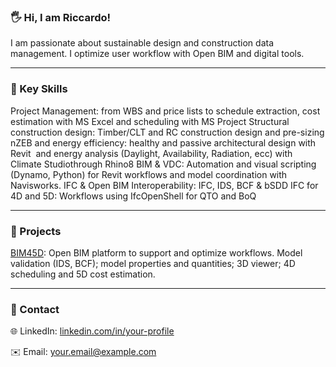 ### 🖐️ Hi, I am Riccardo!
I am passionate about  sustainable design and construction data management. I optimize user workflow with Open BIM and digital tools.

---

### 🔑 Key Skills 
Project Management: from WBS and price lists to schedule extraction, cost estimation with MS Excel and scheduling with MS Project
Structural construction design: Timber/CLT and RC construction design and pre-sizing
nZEB and energy efficiency: healthy and passive architectural design with Revit  and energy analysis (Daylight, Availability, Radiation, ecc) with Climate Studiothrough Rhino8
BIM & VDC: Automation and visual scripting (Dynamo, Python) for Revit workflows and model coordination with Navisworks.
IFC & Open BIM Interoperability:  IFC, IDS, BCF & bSDD
IFC for 4D and 5D: Workflows using IfcOpenShell for QTO and BoQ

---

### 📁 Projects
[BIM45D](https://github.com/riccardopadoan28/IFC_Thesis_BIM45D.git): Open BIM platform to support and optimize workflows. Model validation (IDS, BCF); model properties and quantities; 3D viewer; 4D scheduling and 5D cost estimation.

---

### 📄 Contact

🌐  LinkedIn: [linkedin.com/in/your-profile](www.linkedin.com/in/riccardopadoan00)

✉️  Email: [your.email@example.com](mailto:riccardo.padoan00@gmail.com)

